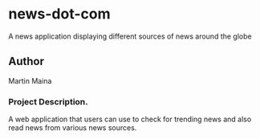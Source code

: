 # news-dot-com
A news application displaying different sources of news around the globe

## Author
Martin Maina

### Project Description.
A web application that users can use to check for trending news 
and also read news from various news sources.
